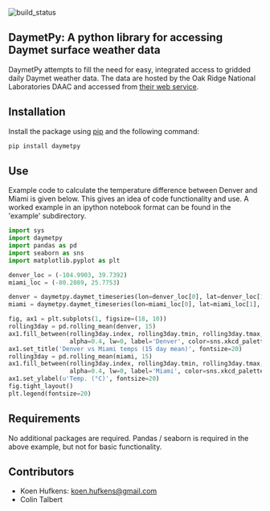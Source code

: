 ![build_status](https://api.travis-ci.org/khufkens/daymetpy.svg)

## DaymetPy: A python library for accessing Daymet surface weather data
 
DaymetPy attempts to fill the need for easy, integrated access to gridded daily Daymet weather data.
The data are hosted by the Oak Ridge National Laboratories DAAC and accessed from [their web service](https://daymet.ornl.gov/web_services.html).

## Installation

Install the package using [pip](https://en.wikipedia.org/wiki/Pip_(package_manager)) and the following command:

```python
pip install daymetpy
```

## Use

Example code to calculate the temperature difference between Denver and Miami is given below. This gives an idea of code functionality and use. A worked example in an ipython notebook format can be found in the 'example' subdirectory.

```python
import sys
import daymetpy
import pandas as pd
import seaborn as sns
import matplotlib.pyplot as plt

denver_loc = (-104.9903, 39.7392)
miami_loc = (-80.2089, 25.7753)

denver = daymetpy.daymet_timeseries(lon=denver_loc[0], lat=denver_loc[1], start_year=2012, end_year=2014)
miami = daymetpy.daymet_timeseries(lon=miami_loc[0], lat=miami_loc[1], start_year=2012, end_year=2014)

fig, ax1 = plt.subplots(1, figsize=(18, 10))
rolling3day = pd.rolling_mean(denver, 15)
ax1.fill_between(rolling3day.index, rolling3day.tmin, rolling3day.tmax, 
                 alpha=0.4, lw=0, label='Denver', color=sns.xkcd_palette(['faded green'])[0])
ax1.set_title('Denver vs Miami temps (15 day mean)', fontsize=20)
rolling3day = pd.rolling_mean(miami, 15)
ax1.fill_between(rolling3day.index, rolling3day.tmin, rolling3day.tmax, 
                 alpha=0.4, lw=0, label='Miami', color=sns.xkcd_palette(['dusty purple'])[0])
ax1.set_ylabel(u'Temp. (°C)', fontsize=20)
fig.tight_layout()
plt.legend(fontsize=20)
```

## Requirements
No additional packages are required. Pandas / seaborn is required in the above example, but not for basic functionality.

## Contributors
* Koen Hufkens: koen.hufkens@gmail.com
* Colin Talbert
